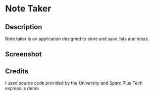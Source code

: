 # Note Taker 

## Description

Note taker is an application designed to store and save lists and ideas.

## Screenshot


## Credits

I used source code provided by the University and Sparc Plus Tech express.js demo
